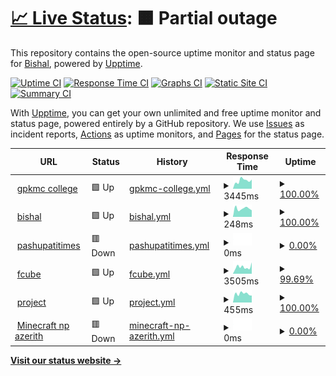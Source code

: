 # [📈 Live Status](https://uptime.bishalluitel.com.np): <!--live status--> **🟧 Partial outage**

This repository contains the open-source uptime monitor and status page for [Bishal](https://uptime.bishalluitel.com.np), powered by [Upptime](https://github.com/upptime/upptime).

[![Uptime CI](https://github.com/bishal520/uptime/workflows/Uptime%20CI/badge.svg)](https://github.com/bishal520/uptime/actions?query=workflow%3A%22Uptime+CI%22)
[![Response Time CI](https://github.com/bishal520/uptime/workflows/Response%20Time%20CI/badge.svg)](https://github.com/bishal520/uptime/actions?query=workflow%3A%22Response+Time+CI%22)
[![Graphs CI](https://github.com/bishal520/uptime/workflows/Graphs%20CI/badge.svg)](https://github.com/bishal520/uptime/actions?query=workflow%3A%22Graphs+CI%22)
[![Static Site CI](https://github.com/bishal520/uptime/workflows/Static%20Site%20CI/badge.svg)](https://github.com/bishal520/uptime/actions?query=workflow%3A%22Static+Site+CI%22)
[![Summary CI](https://github.com/bishal520/uptime/workflows/Summary%20CI/badge.svg)](https://github.com/bishal520/uptime/actions?query=workflow%3A%22Summary+CI%22)

With [Upptime](https://upptime.js.org), you can get your own unlimited and free uptime monitor and status page, powered entirely by a GitHub repository. We use [Issues](https://github.com/bishal520/uptime/issues) as incident reports, [Actions](https://github.com/bishal520/uptime/actions) as uptime monitors, and [Pages](https://uptime.bishalluitel.com.np) for the status page.

<!--start: status pages-->
<!-- This summary is generated by Upptime (https://github.com/upptime/upptime) -->
<!-- Do not edit this manually, your changes will be overwritten -->
<!-- prettier-ignore -->
| URL | Status | History | Response Time | Uptime |
| --- | ------ | ------- | ------------- | ------ |
| <img alt="" src="https://icons.duckduckgo.com/ip3/www.gpkmc.edu.np.ico" height="13"> [gpkmc college](https://www.gpkmc.edu.np) | 🟩 Up | [gpkmc-college.yml](https://github.com/bishal520/uptime/commits/HEAD/history/gpkmc-college.yml) | <details><summary><img alt="Response time graph" src="./graphs/gpkmc-college/response-time-week.png" height="20"> 3445ms</summary><br><a href="https://uptime.bishalluitel.com.np/history/gpkmc-college"><img alt="Response time 2121" src="https://img.shields.io/endpoint?url=https%3A%2F%2Fraw.githubusercontent.com%2Fbishal520%2Fuptime%2FHEAD%2Fapi%2Fgpkmc-college%2Fresponse-time.json"></a><br><a href="https://uptime.bishalluitel.com.np/history/gpkmc-college"><img alt="24-hour response time 4033" src="https://img.shields.io/endpoint?url=https%3A%2F%2Fraw.githubusercontent.com%2Fbishal520%2Fuptime%2FHEAD%2Fapi%2Fgpkmc-college%2Fresponse-time-day.json"></a><br><a href="https://uptime.bishalluitel.com.np/history/gpkmc-college"><img alt="7-day response time 3445" src="https://img.shields.io/endpoint?url=https%3A%2F%2Fraw.githubusercontent.com%2Fbishal520%2Fuptime%2FHEAD%2Fapi%2Fgpkmc-college%2Fresponse-time-week.json"></a><br><a href="https://uptime.bishalluitel.com.np/history/gpkmc-college"><img alt="30-day response time 2555" src="https://img.shields.io/endpoint?url=https%3A%2F%2Fraw.githubusercontent.com%2Fbishal520%2Fuptime%2FHEAD%2Fapi%2Fgpkmc-college%2Fresponse-time-month.json"></a><br><a href="https://uptime.bishalluitel.com.np/history/gpkmc-college"><img alt="1-year response time 2121" src="https://img.shields.io/endpoint?url=https%3A%2F%2Fraw.githubusercontent.com%2Fbishal520%2Fuptime%2FHEAD%2Fapi%2Fgpkmc-college%2Fresponse-time-year.json"></a></details> | <details><summary><a href="https://uptime.bishalluitel.com.np/history/gpkmc-college">100.00%</a></summary><a href="https://uptime.bishalluitel.com.np/history/gpkmc-college"><img alt="All-time uptime 99.81%" src="https://img.shields.io/endpoint?url=https%3A%2F%2Fraw.githubusercontent.com%2Fbishal520%2Fuptime%2FHEAD%2Fapi%2Fgpkmc-college%2Fuptime.json"></a><br><a href="https://uptime.bishalluitel.com.np/history/gpkmc-college"><img alt="24-hour uptime 100.00%" src="https://img.shields.io/endpoint?url=https%3A%2F%2Fraw.githubusercontent.com%2Fbishal520%2Fuptime%2FHEAD%2Fapi%2Fgpkmc-college%2Fuptime-day.json"></a><br><a href="https://uptime.bishalluitel.com.np/history/gpkmc-college"><img alt="7-day uptime 100.00%" src="https://img.shields.io/endpoint?url=https%3A%2F%2Fraw.githubusercontent.com%2Fbishal520%2Fuptime%2FHEAD%2Fapi%2Fgpkmc-college%2Fuptime-week.json"></a><br><a href="https://uptime.bishalluitel.com.np/history/gpkmc-college"><img alt="30-day uptime 99.42%" src="https://img.shields.io/endpoint?url=https%3A%2F%2Fraw.githubusercontent.com%2Fbishal520%2Fuptime%2FHEAD%2Fapi%2Fgpkmc-college%2Fuptime-month.json"></a><br><a href="https://uptime.bishalluitel.com.np/history/gpkmc-college"><img alt="1-year uptime 99.81%" src="https://img.shields.io/endpoint?url=https%3A%2F%2Fraw.githubusercontent.com%2Fbishal520%2Fuptime%2FHEAD%2Fapi%2Fgpkmc-college%2Fuptime-year.json"></a></details>
| <img alt="" src="https://icons.duckduckgo.com/ip3/www.bishalluitel.com.np.ico" height="13"> [bishal](https://www.bishalluitel.com.np) | 🟩 Up | [bishal.yml](https://github.com/bishal520/uptime/commits/HEAD/history/bishal.yml) | <details><summary><img alt="Response time graph" src="./graphs/bishal/response-time-week.png" height="20"> 248ms</summary><br><a href="https://uptime.bishalluitel.com.np/history/bishal"><img alt="Response time 182" src="https://img.shields.io/endpoint?url=https%3A%2F%2Fraw.githubusercontent.com%2Fbishal520%2Fuptime%2FHEAD%2Fapi%2Fbishal%2Fresponse-time.json"></a><br><a href="https://uptime.bishalluitel.com.np/history/bishal"><img alt="24-hour response time 452" src="https://img.shields.io/endpoint?url=https%3A%2F%2Fraw.githubusercontent.com%2Fbishal520%2Fuptime%2FHEAD%2Fapi%2Fbishal%2Fresponse-time-day.json"></a><br><a href="https://uptime.bishalluitel.com.np/history/bishal"><img alt="7-day response time 248" src="https://img.shields.io/endpoint?url=https%3A%2F%2Fraw.githubusercontent.com%2Fbishal520%2Fuptime%2FHEAD%2Fapi%2Fbishal%2Fresponse-time-week.json"></a><br><a href="https://uptime.bishalluitel.com.np/history/bishal"><img alt="30-day response time 245" src="https://img.shields.io/endpoint?url=https%3A%2F%2Fraw.githubusercontent.com%2Fbishal520%2Fuptime%2FHEAD%2Fapi%2Fbishal%2Fresponse-time-month.json"></a><br><a href="https://uptime.bishalluitel.com.np/history/bishal"><img alt="1-year response time 182" src="https://img.shields.io/endpoint?url=https%3A%2F%2Fraw.githubusercontent.com%2Fbishal520%2Fuptime%2FHEAD%2Fapi%2Fbishal%2Fresponse-time-year.json"></a></details> | <details><summary><a href="https://uptime.bishalluitel.com.np/history/bishal">100.00%</a></summary><a href="https://uptime.bishalluitel.com.np/history/bishal"><img alt="All-time uptime 100.00%" src="https://img.shields.io/endpoint?url=https%3A%2F%2Fraw.githubusercontent.com%2Fbishal520%2Fuptime%2FHEAD%2Fapi%2Fbishal%2Fuptime.json"></a><br><a href="https://uptime.bishalluitel.com.np/history/bishal"><img alt="24-hour uptime 100.00%" src="https://img.shields.io/endpoint?url=https%3A%2F%2Fraw.githubusercontent.com%2Fbishal520%2Fuptime%2FHEAD%2Fapi%2Fbishal%2Fuptime-day.json"></a><br><a href="https://uptime.bishalluitel.com.np/history/bishal"><img alt="7-day uptime 100.00%" src="https://img.shields.io/endpoint?url=https%3A%2F%2Fraw.githubusercontent.com%2Fbishal520%2Fuptime%2FHEAD%2Fapi%2Fbishal%2Fuptime-week.json"></a><br><a href="https://uptime.bishalluitel.com.np/history/bishal"><img alt="30-day uptime 100.00%" src="https://img.shields.io/endpoint?url=https%3A%2F%2Fraw.githubusercontent.com%2Fbishal520%2Fuptime%2FHEAD%2Fapi%2Fbishal%2Fuptime-month.json"></a><br><a href="https://uptime.bishalluitel.com.np/history/bishal"><img alt="1-year uptime 100.00%" src="https://img.shields.io/endpoint?url=https%3A%2F%2Fraw.githubusercontent.com%2Fbishal520%2Fuptime%2FHEAD%2Fapi%2Fbishal%2Fuptime-year.json"></a></details>
| <img alt="" src="https://icons.duckduckgo.com/ip3/www.pashupatitimes.com.ico" height="13"> [pashupatitimes](https://www.pashupatitimes.com) | 🟥 Down | [pashupatitimes.yml](https://github.com/bishal520/uptime/commits/HEAD/history/pashupatitimes.yml) | <details><summary><img alt="Response time graph" src="./graphs/pashupatitimes/response-time-week.png" height="20"> 0ms</summary><br><a href="https://uptime.bishalluitel.com.np/history/pashupatitimes"><img alt="Response time 1667" src="https://img.shields.io/endpoint?url=https%3A%2F%2Fraw.githubusercontent.com%2Fbishal520%2Fuptime%2FHEAD%2Fapi%2Fpashupatitimes%2Fresponse-time.json"></a><br><a href="https://uptime.bishalluitel.com.np/history/pashupatitimes"><img alt="24-hour response time 0" src="https://img.shields.io/endpoint?url=https%3A%2F%2Fraw.githubusercontent.com%2Fbishal520%2Fuptime%2FHEAD%2Fapi%2Fpashupatitimes%2Fresponse-time-day.json"></a><br><a href="https://uptime.bishalluitel.com.np/history/pashupatitimes"><img alt="7-day response time 0" src="https://img.shields.io/endpoint?url=https%3A%2F%2Fraw.githubusercontent.com%2Fbishal520%2Fuptime%2FHEAD%2Fapi%2Fpashupatitimes%2Fresponse-time-week.json"></a><br><a href="https://uptime.bishalluitel.com.np/history/pashupatitimes"><img alt="30-day response time 0" src="https://img.shields.io/endpoint?url=https%3A%2F%2Fraw.githubusercontent.com%2Fbishal520%2Fuptime%2FHEAD%2Fapi%2Fpashupatitimes%2Fresponse-time-month.json"></a><br><a href="https://uptime.bishalluitel.com.np/history/pashupatitimes"><img alt="1-year response time 1667" src="https://img.shields.io/endpoint?url=https%3A%2F%2Fraw.githubusercontent.com%2Fbishal520%2Fuptime%2FHEAD%2Fapi%2Fpashupatitimes%2Fresponse-time-year.json"></a></details> | <details><summary><a href="https://uptime.bishalluitel.com.np/history/pashupatitimes">0.00%</a></summary><a href="https://uptime.bishalluitel.com.np/history/pashupatitimes"><img alt="All-time uptime 37.67%" src="https://img.shields.io/endpoint?url=https%3A%2F%2Fraw.githubusercontent.com%2Fbishal520%2Fuptime%2FHEAD%2Fapi%2Fpashupatitimes%2Fuptime.json"></a><br><a href="https://uptime.bishalluitel.com.np/history/pashupatitimes"><img alt="24-hour uptime 0.00%" src="https://img.shields.io/endpoint?url=https%3A%2F%2Fraw.githubusercontent.com%2Fbishal520%2Fuptime%2FHEAD%2Fapi%2Fpashupatitimes%2Fuptime-day.json"></a><br><a href="https://uptime.bishalluitel.com.np/history/pashupatitimes"><img alt="7-day uptime 0.00%" src="https://img.shields.io/endpoint?url=https%3A%2F%2Fraw.githubusercontent.com%2Fbishal520%2Fuptime%2FHEAD%2Fapi%2Fpashupatitimes%2Fuptime-week.json"></a><br><a href="https://uptime.bishalluitel.com.np/history/pashupatitimes"><img alt="30-day uptime 0.00%" src="https://img.shields.io/endpoint?url=https%3A%2F%2Fraw.githubusercontent.com%2Fbishal520%2Fuptime%2FHEAD%2Fapi%2Fpashupatitimes%2Fuptime-month.json"></a><br><a href="https://uptime.bishalluitel.com.np/history/pashupatitimes"><img alt="1-year uptime 37.67%" src="https://img.shields.io/endpoint?url=https%3A%2F%2Fraw.githubusercontent.com%2Fbishal520%2Fuptime%2FHEAD%2Fapi%2Fpashupatitimes%2Fuptime-year.json"></a></details>
| <img alt="" src="https://icons.duckduckgo.com/ip3/www.fcubecinemas.com.ico" height="13"> [fcube](https://www.fcubecinemas.com/) | 🟩 Up | [fcube.yml](https://github.com/bishal520/uptime/commits/HEAD/history/fcube.yml) | <details><summary><img alt="Response time graph" src="./graphs/fcube/response-time-week.png" height="20"> 3505ms</summary><br><a href="https://uptime.bishalluitel.com.np/history/fcube"><img alt="Response time 4238" src="https://img.shields.io/endpoint?url=https%3A%2F%2Fraw.githubusercontent.com%2Fbishal520%2Fuptime%2FHEAD%2Fapi%2Ffcube%2Fresponse-time.json"></a><br><a href="https://uptime.bishalluitel.com.np/history/fcube"><img alt="24-hour response time 4857" src="https://img.shields.io/endpoint?url=https%3A%2F%2Fraw.githubusercontent.com%2Fbishal520%2Fuptime%2FHEAD%2Fapi%2Ffcube%2Fresponse-time-day.json"></a><br><a href="https://uptime.bishalluitel.com.np/history/fcube"><img alt="7-day response time 3505" src="https://img.shields.io/endpoint?url=https%3A%2F%2Fraw.githubusercontent.com%2Fbishal520%2Fuptime%2FHEAD%2Fapi%2Ffcube%2Fresponse-time-week.json"></a><br><a href="https://uptime.bishalluitel.com.np/history/fcube"><img alt="30-day response time 3011" src="https://img.shields.io/endpoint?url=https%3A%2F%2Fraw.githubusercontent.com%2Fbishal520%2Fuptime%2FHEAD%2Fapi%2Ffcube%2Fresponse-time-month.json"></a><br><a href="https://uptime.bishalluitel.com.np/history/fcube"><img alt="1-year response time 4238" src="https://img.shields.io/endpoint?url=https%3A%2F%2Fraw.githubusercontent.com%2Fbishal520%2Fuptime%2FHEAD%2Fapi%2Ffcube%2Fresponse-time-year.json"></a></details> | <details><summary><a href="https://uptime.bishalluitel.com.np/history/fcube">99.69%</a></summary><a href="https://uptime.bishalluitel.com.np/history/fcube"><img alt="All-time uptime 99.60%" src="https://img.shields.io/endpoint?url=https%3A%2F%2Fraw.githubusercontent.com%2Fbishal520%2Fuptime%2FHEAD%2Fapi%2Ffcube%2Fuptime.json"></a><br><a href="https://uptime.bishalluitel.com.np/history/fcube"><img alt="24-hour uptime 100.00%" src="https://img.shields.io/endpoint?url=https%3A%2F%2Fraw.githubusercontent.com%2Fbishal520%2Fuptime%2FHEAD%2Fapi%2Ffcube%2Fuptime-day.json"></a><br><a href="https://uptime.bishalluitel.com.np/history/fcube"><img alt="7-day uptime 99.69%" src="https://img.shields.io/endpoint?url=https%3A%2F%2Fraw.githubusercontent.com%2Fbishal520%2Fuptime%2FHEAD%2Fapi%2Ffcube%2Fuptime-week.json"></a><br><a href="https://uptime.bishalluitel.com.np/history/fcube"><img alt="30-day uptime 99.02%" src="https://img.shields.io/endpoint?url=https%3A%2F%2Fraw.githubusercontent.com%2Fbishal520%2Fuptime%2FHEAD%2Fapi%2Ffcube%2Fuptime-month.json"></a><br><a href="https://uptime.bishalluitel.com.np/history/fcube"><img alt="1-year uptime 99.60%" src="https://img.shields.io/endpoint?url=https%3A%2F%2Fraw.githubusercontent.com%2Fbishal520%2Fuptime%2FHEAD%2Fapi%2Ffcube%2Fuptime-year.json"></a></details>
| <img alt="" src="https://icons.duckduckgo.com/ip3/project.bishalluitel.com.np.ico" height="13"> [project](https://project.bishalluitel.com.np/) | 🟩 Up | [project.yml](https://github.com/bishal520/uptime/commits/HEAD/history/project.yml) | <details><summary><img alt="Response time graph" src="./graphs/project/response-time-week.png" height="20"> 455ms</summary><br><a href="https://uptime.bishalluitel.com.np/history/project"><img alt="Response time 443" src="https://img.shields.io/endpoint?url=https%3A%2F%2Fraw.githubusercontent.com%2Fbishal520%2Fuptime%2FHEAD%2Fapi%2Fproject%2Fresponse-time.json"></a><br><a href="https://uptime.bishalluitel.com.np/history/project"><img alt="24-hour response time 380" src="https://img.shields.io/endpoint?url=https%3A%2F%2Fraw.githubusercontent.com%2Fbishal520%2Fuptime%2FHEAD%2Fapi%2Fproject%2Fresponse-time-day.json"></a><br><a href="https://uptime.bishalluitel.com.np/history/project"><img alt="7-day response time 455" src="https://img.shields.io/endpoint?url=https%3A%2F%2Fraw.githubusercontent.com%2Fbishal520%2Fuptime%2FHEAD%2Fapi%2Fproject%2Fresponse-time-week.json"></a><br><a href="https://uptime.bishalluitel.com.np/history/project"><img alt="30-day response time 453" src="https://img.shields.io/endpoint?url=https%3A%2F%2Fraw.githubusercontent.com%2Fbishal520%2Fuptime%2FHEAD%2Fapi%2Fproject%2Fresponse-time-month.json"></a><br><a href="https://uptime.bishalluitel.com.np/history/project"><img alt="1-year response time 443" src="https://img.shields.io/endpoint?url=https%3A%2F%2Fraw.githubusercontent.com%2Fbishal520%2Fuptime%2FHEAD%2Fapi%2Fproject%2Fresponse-time-year.json"></a></details> | <details><summary><a href="https://uptime.bishalluitel.com.np/history/project">100.00%</a></summary><a href="https://uptime.bishalluitel.com.np/history/project"><img alt="All-time uptime 100.00%" src="https://img.shields.io/endpoint?url=https%3A%2F%2Fraw.githubusercontent.com%2Fbishal520%2Fuptime%2FHEAD%2Fapi%2Fproject%2Fuptime.json"></a><br><a href="https://uptime.bishalluitel.com.np/history/project"><img alt="24-hour uptime 100.00%" src="https://img.shields.io/endpoint?url=https%3A%2F%2Fraw.githubusercontent.com%2Fbishal520%2Fuptime%2FHEAD%2Fapi%2Fproject%2Fuptime-day.json"></a><br><a href="https://uptime.bishalluitel.com.np/history/project"><img alt="7-day uptime 100.00%" src="https://img.shields.io/endpoint?url=https%3A%2F%2Fraw.githubusercontent.com%2Fbishal520%2Fuptime%2FHEAD%2Fapi%2Fproject%2Fuptime-week.json"></a><br><a href="https://uptime.bishalluitel.com.np/history/project"><img alt="30-day uptime 100.00%" src="https://img.shields.io/endpoint?url=https%3A%2F%2Fraw.githubusercontent.com%2Fbishal520%2Fuptime%2FHEAD%2Fapi%2Fproject%2Fuptime-month.json"></a><br><a href="https://uptime.bishalluitel.com.np/history/project"><img alt="1-year uptime 100.00%" src="https://img.shields.io/endpoint?url=https%3A%2F%2Fraw.githubusercontent.com%2Fbishal520%2Fuptime%2FHEAD%2Fapi%2Fproject%2Fuptime-year.json"></a></details>
| <img alt="" src="https://icons.duckduckgo.com/ip3/null.ico" height="13"> [Minecraft np azerith](as.azerithmc.com) | 🟥 Down | [minecraft-np-azerith.yml](https://github.com/bishal520/uptime/commits/HEAD/history/minecraft-np-azerith.yml) | <details><summary><img alt="Response time graph" src="./graphs/minecraft-np-azerith/response-time-week.png" height="20"> 0ms</summary><br><a href="https://uptime.bishalluitel.com.np/history/minecraft-np-azerith"><img alt="Response time 211" src="https://img.shields.io/endpoint?url=https%3A%2F%2Fraw.githubusercontent.com%2Fbishal520%2Fuptime%2FHEAD%2Fapi%2Fminecraft-np-azerith%2Fresponse-time.json"></a><br><a href="https://uptime.bishalluitel.com.np/history/minecraft-np-azerith"><img alt="24-hour response time 0" src="https://img.shields.io/endpoint?url=https%3A%2F%2Fraw.githubusercontent.com%2Fbishal520%2Fuptime%2FHEAD%2Fapi%2Fminecraft-np-azerith%2Fresponse-time-day.json"></a><br><a href="https://uptime.bishalluitel.com.np/history/minecraft-np-azerith"><img alt="7-day response time 0" src="https://img.shields.io/endpoint?url=https%3A%2F%2Fraw.githubusercontent.com%2Fbishal520%2Fuptime%2FHEAD%2Fapi%2Fminecraft-np-azerith%2Fresponse-time-week.json"></a><br><a href="https://uptime.bishalluitel.com.np/history/minecraft-np-azerith"><img alt="30-day response time 0" src="https://img.shields.io/endpoint?url=https%3A%2F%2Fraw.githubusercontent.com%2Fbishal520%2Fuptime%2FHEAD%2Fapi%2Fminecraft-np-azerith%2Fresponse-time-month.json"></a><br><a href="https://uptime.bishalluitel.com.np/history/minecraft-np-azerith"><img alt="1-year response time 211" src="https://img.shields.io/endpoint?url=https%3A%2F%2Fraw.githubusercontent.com%2Fbishal520%2Fuptime%2FHEAD%2Fapi%2Fminecraft-np-azerith%2Fresponse-time-year.json"></a></details> | <details><summary><a href="https://uptime.bishalluitel.com.np/history/minecraft-np-azerith">0.00%</a></summary><a href="https://uptime.bishalluitel.com.np/history/minecraft-np-azerith"><img alt="All-time uptime 49.32%" src="https://img.shields.io/endpoint?url=https%3A%2F%2Fraw.githubusercontent.com%2Fbishal520%2Fuptime%2FHEAD%2Fapi%2Fminecraft-np-azerith%2Fuptime.json"></a><br><a href="https://uptime.bishalluitel.com.np/history/minecraft-np-azerith"><img alt="24-hour uptime 0.00%" src="https://img.shields.io/endpoint?url=https%3A%2F%2Fraw.githubusercontent.com%2Fbishal520%2Fuptime%2FHEAD%2Fapi%2Fminecraft-np-azerith%2Fuptime-day.json"></a><br><a href="https://uptime.bishalluitel.com.np/history/minecraft-np-azerith"><img alt="7-day uptime 0.00%" src="https://img.shields.io/endpoint?url=https%3A%2F%2Fraw.githubusercontent.com%2Fbishal520%2Fuptime%2FHEAD%2Fapi%2Fminecraft-np-azerith%2Fuptime-week.json"></a><br><a href="https://uptime.bishalluitel.com.np/history/minecraft-np-azerith"><img alt="30-day uptime 0.00%" src="https://img.shields.io/endpoint?url=https%3A%2F%2Fraw.githubusercontent.com%2Fbishal520%2Fuptime%2FHEAD%2Fapi%2Fminecraft-np-azerith%2Fuptime-month.json"></a><br><a href="https://uptime.bishalluitel.com.np/history/minecraft-np-azerith"><img alt="1-year uptime 49.32%" src="https://img.shields.io/endpoint?url=https%3A%2F%2Fraw.githubusercontent.com%2Fbishal520%2Fuptime%2FHEAD%2Fapi%2Fminecraft-np-azerith%2Fuptime-year.json"></a></details>

<!--end: status pages-->

[**Visit our status website →**](https://uptime.bishalluitel.com.np)
